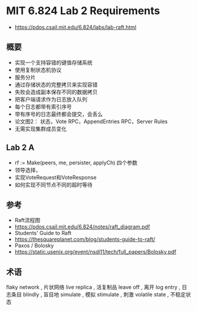 # MIT 6.824 Lab 2 Requirements
- https://pdos.csail.mit.edu/6.824/labs/lab-raft.html

## 概要
- 实现一个支持容错的键值存储系统
- 使用复制状态机协议
- 服务分片
- 通过存储状态的完整拷贝来实现容错
- 失败会造成副本保存不同的数据拷贝
- 把客户端请求作为日志放入队列
- 每个日志都带有索引序号
- 带有序号的日志最终都会提交，会丢么
- 论文图2： 状态，Vote RPC，AppendEntries RPC，Server Rules
- 无需实现集群成员变化

## Lab 2 A
- rf := Make(peers, me, persister, applyCh) 四个参数
- 领导选择，
- 实现VoteRequest和VoteResponse
- 如何实现不同节点不同的超时等待


## 参考
- Raft流程图
- https://pdos.csail.mit.edu/6.824/notes/raft_diagram.pdf
- Students' Guide to Raft
- https://thesquareplanet.com/blog/students-guide-to-raft/
- Paxos / Bolosky
- https://static.usenix.org/event/nsdi11/tech/full_papers/Bolosky.pdf

## 术语
flaky network	,	片状网络
live replica	,	活复制品
leave off	,	离开
log entry	,	日志条目
blindly	,	盲目地
simulate	,	模拟
stimulate	,	刺激
volatile state	,	不稳定状态







